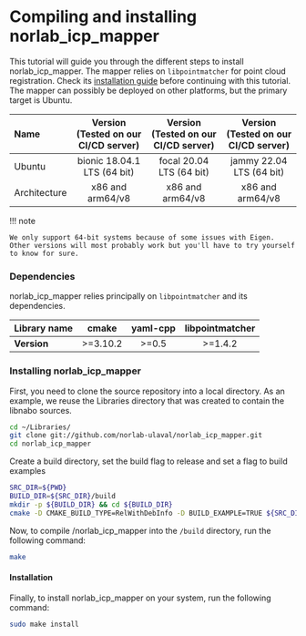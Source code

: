 # Compiling and installing norlab_icp_mapper
This tutorial will guide you through the different steps to install norlab_icp_mapper.
The mapper relies on `libpointmatcher` for point cloud registration.
Check its [installation guide](https://libpointmatcher.readthedocs.io/en/latest/Compilation/) before continuing with this tutorial.
The mapper can possibly be deployed on other platforms, but the primary target is Ubuntu.

| Name           |     Version  <br> (Tested on our CI/CD server)     |       Version  <br> (Tested on our CI/CD server)        | Version  <br> (Tested on our CI/CD server) |
|:---------------|:--------------------------------------------------:|:-------------------------------------------------------:|:------------------------------------------:|
| Ubuntu         |            bionic 18.04.1 LTS (64 bit)             |                focal 20.04 LTS (64 bit)                 |          jammy 22.04 LTS (64 bit)          |
| Architecture   |                  x86 and arm64/v8                  |                     x86 and arm64/v8                    |              x86 and arm64/v8              |
   
!!! note

    We only support 64-bit systems because of some issues with Eigen. Other versions will most probably work but you'll have to try yourself to know for sure.

### Dependencies
norlab_icp_mapper relies principally on `libpointmatcher` and its dependencies. 

| Library name |  cmake   | yaml-cpp | libpointmatcher |
|:-------------|:--------:|:--------:|:---------------:|
| **Version**  | >=3.10.2 |  >=0.5   |     >=1.4.2     |

### Installing norlab_icp_mapper

First, you need to clone the source repository into a local directory. As an example, we reuse the Libraries directory that was created to contain the libnabo sources.

```bash
cd ~/Libraries/
git clone git://github.com/norlab-ulaval/norlab_icp_mapper.git
cd norlab_icp_mapper
```

Create a build directory, set the build flag to release and set a flag to build examples

```bash
SRC_DIR=${PWD}
BUILD_DIR=${SRC_DIR}/build
mkdir -p ${BUILD_DIR} && cd ${BUILD_DIR}
cmake -D CMAKE_BUILD_TYPE=RelWithDebInfo -D BUILD_EXAMPLE=TRUE ${SRC_DIR}
```

Now, to compile /norlab_icp_mapper into the `/build` directory, run the following command:
```bash
make
```

#### Installation

Finally, to install norlab_icp_mapper on your system, run the following command:
```bash
sudo make install
```